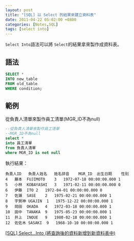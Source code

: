 ```yaml
---
layout: post
title: "[SQL] 以 Select 的結果來建立資料表"
date: 2011-04-22 05:02:00 +0800
categories: [Notes,SQL]
tags: [select into]
---
```


`Select Into`語法可以將 `Select`的結果拿來製作成資料表。

## 語法
```sql
SELECT *
INTO new_table
FROM old_table
WHERE condition;
```

## 範例
從負責人清單來製作員工清單(MGR_ID不為null)

```sql
--從負責人清單來製作員工清單
--MGR_ID不為null
select *
into 員工清單
from 負責人清單 
where MGR_ID is not null
```

執行結果：
```
負責人ID	負責人姓名	姓名拼音	MGR_ID	出生日期	性別
4	藤本	FUJIMOTO	3	1972-07-18 00:00:00.000	1
5	小林	KOBAYASHI	3	1971-02-11 00:00:00.000	0
6	伊藤	ITO	2	1972-04-01 00:00:00.000	0
7	佐瀨	SASE	2	1975-02-21 00:00:00.000	1
8	宇賀神	UGAJIN	1	1975-12-22 00:00:00.000	1
9	岡田	OKADA	4	1972-03-18 00:00:00.000	1
10	田中	TANAKA	9	1975-05-23 00:00:00.000	1
11	井上	INOUE	9	1980-02-18 00:00:00.000	1
12	佐佐木	SASAKI	9	1968-10-10 00:00:00.000	1
```

[[SQL] Select...Into (將查詢後的資料新增到新資料表中)](https://riivalin.github.io/posts/2011/04/sql-47-1/)